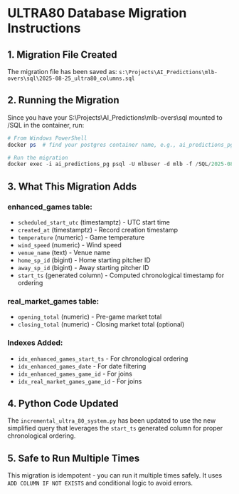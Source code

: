 # ULTRA80 Database Migration Instructions

## 1. Migration File Created

The migration file has been saved as: `s:\Projects\AI_Predictions\mlb-overs\sql\2025-08-25_ultra80_columns.sql`

## 2. Running the Migration

Since you have your S:\Projects\AI_Predictions\mlb-overs\sql mounted to /SQL in the container, run:

```powershell
# From Windows PowerShell
docker ps  # find your postgres container name, e.g., ai_predictions_pg

# Run the migration
docker exec -i ai_predictions_pg psql -U mlbuser -d mlb -f /SQL/2025-08-25_ultra80_columns.sql
```

## 3. What This Migration Adds

### enhanced_games table:

- `scheduled_start_utc` (timestamptz) - UTC start time
- `created_at` (timestamptz) - Record creation timestamp
- `temperature` (numeric) - Game temperature
- `wind_speed` (numeric) - Wind speed
- `venue_name` (text) - Venue name
- `home_sp_id` (bigint) - Home starting pitcher ID
- `away_sp_id` (bigint) - Away starting pitcher ID
- `start_ts` (generated column) - Computed chronological timestamp for ordering

### real_market_games table:

- `opening_total` (numeric) - Pre-game market total
- `closing_total` (numeric) - Closing market total (optional)

### Indexes Added:

- `idx_enhanced_games_start_ts` - For chronological ordering
- `idx_enhanced_games_date` - For date filtering
- `idx_enhanced_games_game_id` - For joins
- `idx_real_market_games_game_id` - For joins

## 4. Python Code Updated

The `incremental_ultra_80_system.py` has been updated to use the new simplified query that leverages the `start_ts` generated column for proper chronological ordering.

## 5. Safe to Run Multiple Times

This migration is idempotent - you can run it multiple times safely. It uses `ADD COLUMN IF NOT EXISTS` and conditional logic to avoid errors.

